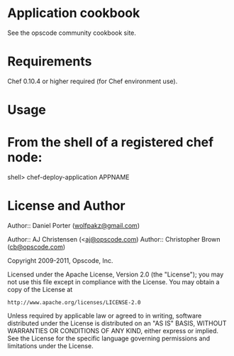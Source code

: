 Application cookbook
====================

See the opscode community cookbook site.

Requirements
============

Chef 0.10.4 or higher required (for Chef environment use).

Usage
=====

# From the shell of a registered chef node:
shell>  chef-deploy-application APPNAME


License and Author
==================

Author:: Daniel Porter (wolfpakz@gmail.com)

Author:: AJ Christensen (<aj@opscode.com)
Author:: Christopher Brown (<cb@opscode.com>)

Copyright 2009-2011, Opscode, Inc.

Licensed under the Apache License, Version 2.0 (the "License");
you may not use this file except in compliance with the License.
You may obtain a copy of the License at

    http://www.apache.org/licenses/LICENSE-2.0

Unless required by applicable law or agreed to in writing, software
distributed under the License is distributed on an "AS IS" BASIS,
WITHOUT WARRANTIES OR CONDITIONS OF ANY KIND, either express or implied.
See the License for the specific language governing permissions and
limitations under the License.
